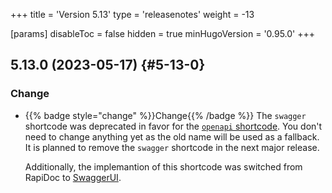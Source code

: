 +++
title = 'Version 5.13'
type = 'releasenotes'
weight = -13

[params]
  disableToc = false
  hidden = true
  minHugoVersion = '0.95.0'
+++

## 5.13.0 (2023-05-17) {#5-13-0}

### Change

- {{% badge style="change" %}}Change{{% /badge %}} The `swagger` shortcode was deprecated in favor for the  [`openapi` shortcode](shortcodes/openapi). You don't need to change anything yet as the old name will be used as a fallback. It is planned to remove the `swagger` shortcode in the next major release.

  Additionally, the implemantion of this shortcode was switched from RapiDoc to [SwaggerUI](https://github.com/swagger-api/swagger-ui).
